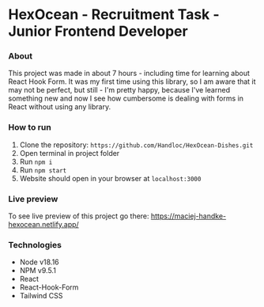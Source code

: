 # HexOcean - Recruitment Task - Junior Frontend Developer

### About

This project was made in about 7 hours - including time for learning about React Hook Form.
It was my first time using this library, so I am aware that it may not be perfect, but still - I'm pretty happy, because I've learned something new and now I see how cumbersome is dealing with forms in React without using any library.

### How to run

1. Clone the repository: `https://github.com/Handloc/HexOcean-Dishes.git`
2. Open terminal in project folder
3. Run `npm i`
4. Run `npm start`
5. Website should open in your browser at `localhost:3000`

### Live preview

To see live preview of this project go there: https://maciej-handke-hexocean.netlify.app/

### Technologies

- Node v18.16
- NPM v9.5.1
- React
- React-Hook-Form
- Tailwind CSS
